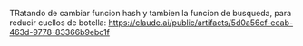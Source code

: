 TRatando de cambiar funcion hash y tambien la funcion de busqueda, para reducir cuellos de botella: https://claude.ai/public/artifacts/5d0a56cf-eeab-463d-9778-83366b9ebc1f
